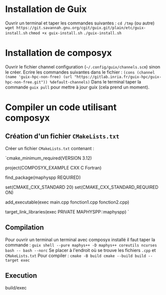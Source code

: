 # Installation de Guix

Ouvrir un terminal et taper les commandes suivantes :
`cd /tmp` (ou autre)
`wget https://git.savannah.gnu.org/cgit/guix.git/plain/etc/guix-install.sh` 
`chmod +x guix-install.sh`
`./guix-install.sh`

# Installation de composyx

Ouvrir le fichier channel configuration (`~/.config/guix/channels.scm`) sinon le créer. Ecrire les commandes suivantes dans le fichier :
`(cons (channel
        (name 'guix-hpc-non-free)
        (url "https://gitlab.inria.fr/guix-hpc/guix-hpc-non-free.git"))
      %default-channels)`
Dans le terminal taper la commande `guix pull` pour mettre à jour guix (cela prend un moment).

# Compiler un code utilisant composyx

## Création d'un fichier `CMakeLists.txt`

Créer un fichier `CMakeLists.txt` contenant :

`cmake_minimum_required(VERSION 3.12)

project(COMPOSYX_EXAMPLE CXX C Fortran)

find_package(maphyspp REQUIRED)

set(CMAKE_CXX_STANDARD 20)
set(CMAKE_CXX_STANDARD_REQUIRED ON)

add_executable(exec main.cpp fonction1.cpp fonction2.cpp)

target_link_libraries(exec PRIVATE MAPHYSPP::maphyspp)
`
## Compilation 

Pour ouvrir un terminal un terminal avec composyx installé il faut taper la commande :
`guix shell --pure maphys++ -D maphys++ coreutils ncurses bash -- bash --norc`
Se placer à l'endroit où se trouve les fichiers `.cpp` et `CMakeLists.txt`
Pour compiler :
`cmake -B build
cmake --build build --target exec`

## Execution

build/exec






